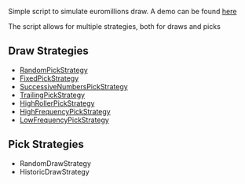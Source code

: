 Simple script to simulate euromillions draw. A demo can be found [here](http://euromillions.codenut.org)

The script allows for multiple strategies, both for draws and picks

## Draw Strategies

* [RandomPickStrategy](http://euromillions.codenut.org?strategy=random)
* [FixedPickStrategy](http://euromillions.codenut.org?strategy=fixed)
* [SuccessiveNumbersPickStrategy](http://euromillions.codenut.org?strategy=successive)
* [TrailingPickStrategy](http://euromillions.codenut.org?strategy=trailing)
* [HighRollerPickStrategy](http://euromillions.codenut.org?strategy=highroller)
* [HighFrequencyPickStrategy](http://euromillions.codenut.org?strategy=highfrequency)
* [LowFrequencyPickStrategy](http://euromillions.codenut.org?strategy=lowfrequency)

## Pick Strategies

* RandomDrawStrategy
* HistoricDrawStrategy
